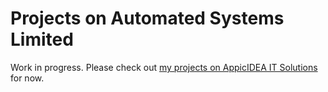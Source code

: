 # Projects on Automated Systems Limited

Work in progress. Please check out [my projects on AppicIDEA IT Solutions](https://bit.ly/3D59Bxx) for now.
